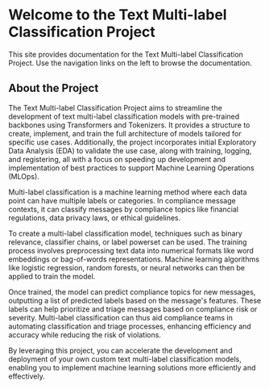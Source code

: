 # Welcome to the Text Multi-label Classification Project

This site provides documentation for the Text Multi-label Classification Project. Use the navigation links on the left to browse the documentation.

## About the Project

The Text Multi-label Classification Project aims to streamline the development of text multi-label classification models with pre-trained backbones using Transformers and Tokenizers. It provides a structure to create, implement, and train the full architecture of models tailored for specific use cases. Additionally, the project incorporates initial Exploratory Data Analysis (EDA) to validate the use case, along with training, logging, and registering, all with a focus on speeding up development and implementation of best practices to support Machine Learning Operations (MLOps).

Multi-label classification is a machine learning method where each data point can have multiple labels or categories. In compliance message contexts, it can classify messages by compliance topics like financial regulations, data privacy laws, or ethical guidelines.

To create a multi-label classification model, techniques such as binary relevance, classifier chains, or label powerset can be used. The training process involves preprocessing text data into numerical formats like word embeddings or bag-of-words representations. Machine learning algorithms like logistic regression, random forests, or neural networks can then be applied to train the model.

Once trained, the model can predict compliance topics for new messages, outputting a list of predicted labels based on the message's features. These labels can help prioritize and triage messages based on compliance risk or severity. Multi-label classification can thus aid compliance teams in automating classification and triage processes, enhancing efficiency and accuracy while reducing the risk of violations.

By leveraging this project, you can accelerate the development and deployment of your own custom text multi-label classification models, enabling you to implement machine learning solutions more efficiently and effectively.
